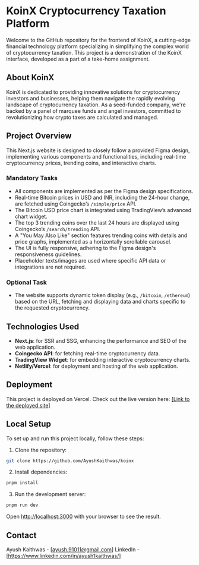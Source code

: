
# KoinX Cryptocurrency Taxation Platform

Welcome to the GitHub repository for the frontend of KoinX, a cutting-edge financial technology platform specializing in simplifying the complex world of cryptocurrency taxation. This project is a demonstration of the KoinX interface, developed as a part of a take-home assignment.

## About KoinX

KoinX is dedicated to providing innovative solutions for cryptocurrency investors and businesses, helping them navigate the rapidly evolving landscape of cryptocurrency taxation. As a seed-funded company, we're backed by a panel of marquee funds and angel investors, committed to revolutionizing how crypto taxes are calculated and managed.

## Project Overview

This Next.js website is designed to closely follow a provided Figma design, implementing various components and functionalities, including real-time cryptocurrency prices, trending coins, and interactive charts.

### Mandatory Tasks

- All components are implemented as per the Figma design specifications.
- Real-time Bitcoin prices in USD and INR, including the 24-hour change, are fetched using Coingecko’s `/simple/price` API.
- The Bitcoin USD price chart is integrated using TradingView’s advanced chart widget.
- The top 3 trending coins over the last 24 hours are displayed using Coingecko’s `/search/trending` API.
- A "You May Also Like" section features trending coins with details and price graphs, implemented as a horizontally scrollable carousel.
- The UI is fully responsive, adhering to the Figma design's responsiveness guidelines.
- Placeholder texts/images are used where specific API data or integrations are not required.

### Optional Task

- The website supports dynamic token display (e.g., `/bitcoin`, `/ethereum`) based on the URL, fetching and displaying data and charts specific to the requested cryptocurrency.

## Technologies Used

- **Next.js**: for SSR and SSG, enhancing the performance and SEO of the web application.
- **Coingecko API**: for fetching real-time cryptocurrency data.
- **TradingView Widget**: for embedding interactive cryptocurrency charts.
- **Netlify/Vercel**: for deployment and hosting of the web application.

## Deployment

This project is deployed on Vercel. Check out the live version here: [[Link to the deployed site]](https://koinx-ruby.vercel.app/bitcoin)

## Local Setup

To set up and run this project locally, follow these steps:

1. Clone the repository:

```bash
git clone https://github.com/AyushKaithwas/koinx
```

2. Install dependencies:

```bash
pnpm install
```

3. Run the development server:

```bash
pnpm run dev
```

Open [http://localhost:3000](http://localhost:3000) with your browser to see the result.


## Contact

Ayush Kaithwas - [ayush.91011@gmail.com]
LinkedIn - [https://www.linkedin.com/in/ayush1kaithwas/]
